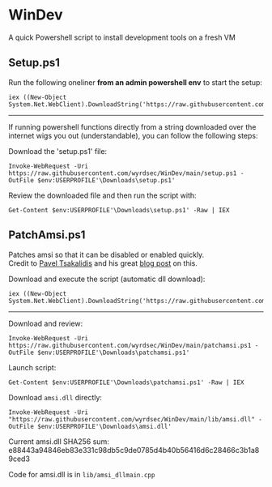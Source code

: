 # WinDev

A quick Powershell script to install development tools on a fresh VM

## Setup.ps1

Run the following oneliner **from an admin powershell env** to start the setup:

```
iex ((New-Object System.Net.WebClient).DownloadString('https://raw.githubusercontent.com/wyrdsec/WinDev/main/setup.ps1'))
```

---

If running powershell functions directly from a string downloaded over the
internet wigs you out (understandable), you can follow the following steps:

Download the 'setup.ps1' file:
```
Invoke-WebRequest -Uri https://raw.githubusercontent.com/wyrdsec/WinDev/main/setup.ps1 -OutFile $env:USERPROFILE'\Downloads\setup.ps1'
```

Review the downloaded file and then run the script with:
```
Get-Content $env:USERPROFILE'\Downloads\setup.ps1' -Raw | IEX
```

## PatchAmsi.ps1

Patches amsi so that it can be disabled or enabled quickly.  
Credit to [Pavel Tsakalidis](https://www.pavel.gr/) and his great [blog post](https://www.pavel.gr/blog/neutralising-amsi-system-wide-as-an-admin) on this.

Download and execute the script (automatic dll download):
```
iex ((New-Object System.Net.WebClient).DownloadString('https://raw.githubusercontent.com/wyrdsec/WinDev/main/patchamsi.ps1'))
```

---

Download and review:
```
Invoke-WebRequest -Uri https://raw.githubusercontent.com/wyrdsec/WinDev/main/patchamsi.ps1 -OutFile $env:USERPROFILE'\Downloads\patchamsi.ps1'
```

Launch script:
```
Get-Content $env:USERPROFILE'\Downloads\patchamsi.ps1' -Raw | IEX
```

Download `amsi.dll` directly:
```
Invoke-WebRequest -Uri "https://raw.githubusercontent.com/wyrdsec/WinDev/main/lib/amsi.dll" -OutFile $env:USERPROFILE'\Downloads\amsi.dll'
```

Current amsi.dll SHA256 sum:  
e88443a94846eb83e331c98db5c9de0785d4b40b56416d6c28466c3b1a89ced3

Code for amsi.dll is in `lib/amsi_dllmain.cpp`
